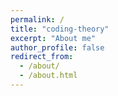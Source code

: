 ```yaml
---
permalink: /
title: "coding-theory"
excerpt: "About me"
author_profile: false
redirect_from: 
  - /about/
  - /about.html
---
```


